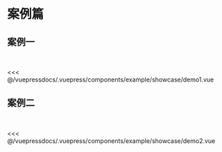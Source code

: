 
# 案例篇

## 案例一
  

<demo-block>
<example-showcase-demo1 slot="source"/>
 <<< @/vuepressdocs/.vuepress/components/example/showcase/demo1.vue
</demo-block>

## 案例二
  

<demo-block>
<example-showcase-demo2 slot="source"/>
 <<< @/vuepressdocs/.vuepress/components/example/showcase/demo2.vue
</demo-block>